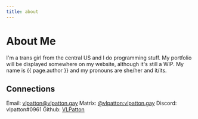 ```yaml
---
title: about
---
```

# About Me
I'm a trans girl from the central US and I do programming stuff.
My portfolio will be displayed somewhere on my website, although it's still a WIP.
My name is {{ page.author }} and my pronouns are she/her and it/its.
## Connections
Email: [vlpatton@vlpatton.gay](mailto:vlpatton@vlpatton.gay)
Matrix: [@vlpatton:vlpatton.gay](https://matrix.to/#/@vlpatton:vlpatton.gay)
Discord: vlpatton#0961
Github: [VLPatton](https://github.com/VLPatton)

